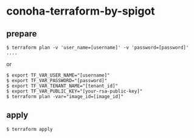 # conoha-terraform-by-spigot

## prepare
```
$ terraform plan -v 'user_name=[username]' -v 'password=[password]' ....
```
or
```
$ export TF_VAR_USER_NAME="[username]"
$ export TF_VAR_PASSWORD="[password]"
$ export TF_VAR_TENANT_NAME="[tenant_id]"
$ export TF_VAR_PUBLIC_KEY="[your-rsa-public-key]"
$ terraform plan -var="image_id=[image_id]"
```


## apply
```
$ terraform apply
```
